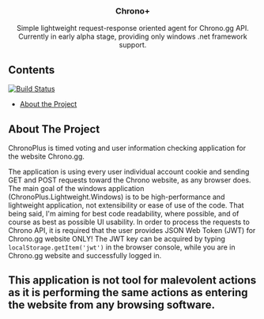 <p align="center">
  <h3 align="center">Chrono+</h3>
  <p align="center">
    Simple lightweight request-response oriented agent for Chrono.gg API.
	Currently in early alpha stage, providing only windows .net framework support.
    <br />
  </p>
</p>



<!-- TABLE OF CONTENTS -->
## Contents
[![Build Status](https://travis-ci.com/JuganD/ChronoPlus.svg?token=ytDmLhFdCaPPDKBEsY1o&branch=master)](https://travis-ci.com/JuganD/ChronoPlus)
* [About the Project](#about-the-project)



<!-- ABOUT THE PROJECT -->
## About The Project

ChronoPlus is timed voting and user information checking application for the website Chrono.gg. 

The application is using every user individual account cookie and sending GET and POST requests toward the Chrono website, as any browser does.
The main goal of the windows application (ChronoPlus.Lightweight.Windows) is to be high-performance and lightweight application, not extensibility or ease of use of the code.
That being said, I'm aiming for best code readability, where possible, and of course as best as possible UI usability.
In order to process the requests to Chrono API, it is required that the user provides JSON Web Token (JWT) for Chrono.gg website ONLY!
The JWT key can be acquired by typing `localStorage.getItem('jwt')` in the browser console, while you are in Chrono.gg website and successfully logged in.

## This application is not tool for malevolent actions as it is performing the same actions as entering the website from any browsing software.